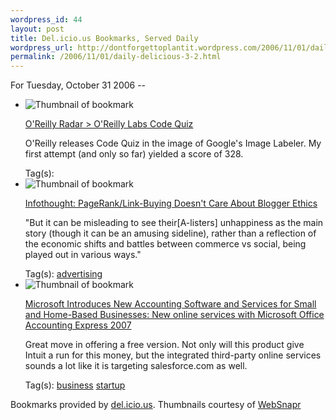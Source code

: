 ```yaml
--- 
wordpress_id: 44
layout: post
title: Del.icio.us Bookmarks, Served Daily
wordpress_url: http://dontforgettoplantit.wordpress.com/2006/11/01/daily-delicious-3-2/
permalink: /2006/11/01/daily-delicious-3-2.html
---
```

<p class="daily-delicious-header">For Tuesday, October 31 2006 --</p>

<ul class="daily-delicious">
	<li><img alt="Thumbnail of bookmark" src="http://images.websnapr.com/?url=http://radar.oreilly.com/archives/2006/10/oreilly_labs_co.html" />
<p><a title="http://radar.oreilly.com/archives/2006/10/oreilly_labs_co.html" href="http://radar.oreilly.com/archives/2006/10/oreilly_labs_co.html">O'Reilly Radar &gt; O'Reilly Labs Code Quiz</a></p>
<p>O'Reilly releases Code Quiz in the image of Google's Image Labeler.  My first attempt (and only so far) yielded a score of 328.</p>
<div class="daily-delicious-tags">Tag(s):</div>
</li>
	<li><img alt="Thumbnail of bookmark" src="http://images.websnapr.com/?url=http://sethf.com/infothought/blog/archives/001087.html" />
<p><a title="http://sethf.com/infothought/blog/archives/001087.html" href="http://sethf.com/infothought/blog/archives/001087.html">Infothought: PageRank/Link-Buying Doesn't Care About Blogger Ethics</a></p>
<p>"But it can be misleading to see their[A-listers] unhappiness as the main story (though it can be an amusing sideline), rather than a reflection of the economic shifts and battles between commerce vs social, being played out in various ways."</p>
<div class="daily-delicious-tags">Tag(s): <a href="http://del.icio.us/popular/advertising">advertising</a></div>
</li>
	<li><img alt="Thumbnail of bookmark" src="http://images.websnapr.com/?url=http://www.microsoft.com/presspass/press/2006/oct06/10-29AccountingExpress07PR.mspx" />
<p><a title="http://www.microsoft.com/presspass/press/2006/oct06/10-29AccountingExpress07PR.mspx" href="http://www.microsoft.com/presspass/press/2006/oct06/10-29AccountingExpress07PR.mspx">Microsoft Introduces New Accounting Software and Services for Small and Home-Based Businesses: New online services with Microsoft Office Accounting Express 2007</a></p>
<p>Great move in offering a free version. Not only will this product give Intuit a run for this money, but the integrated third-party online services sounds a lot like it is targeting salesforce.com as well.</p>
<div class="daily-delicious-tags">Tag(s): <a href="http://del.icio.us/popular/business">business</a> <a href="http://del.icio.us/popular/startup">startup</a></div>
</li>
</ul>
<p class="daily-delicious-footer">Bookmarks provided by <a href="http://del.icio.us/cyu">del.icio.us</a>.  Thumbnails courtesy of <a href="http://websnapr.com">WebSnapr</a></p>
